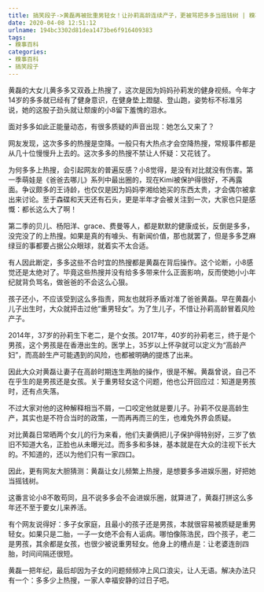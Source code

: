```yaml
---
title: 搞笑段子->黄磊再被批重男轻女！让孙莉高龄连续产子，更被骂把多多当摇钱树 | 糗事百科
date: 2020-04-08 12:51:12
urlname: 194bc3302d81dea1473be6f916409383
tags: 
- 糗事百科
categories:
- 糗事百科
- 搞笑段子
---
```

黄磊的大女儿黄多多又双叒上热搜了，这次是因为妈妈孙莉发的健身视频。今年才14岁的多多就已经有了健身意识，在健身垫上蹬腿、登山跑，姿势标不标准另说，她的这股子劲头就让颓废的小8留下羞愧的泪水。 

面对多多如此正能量动态，有很多质疑的声音出现：她怎么又来了？

网友发现，这次多多的热搜是空降。一般只有大热点才会空降热搜，常规事件都是从几十位慢慢升上去的。这次多多的热搜不禁让人怀疑：又花钱了。

为何多多上热搜，会引起网友的普遍反感？小8觉得，是没有对比就没有伤害。第一季萌娃是《爸爸去哪儿》系列中最出圈的，现在Kimi被保护得很好，不再露面。争议颇多的王诗龄，也仅仅是因为妈妈李湘给她买的东西太贵，才会偶尔被拿出来讨论。至于森碟和天天还有石头，更是半年才会被关注到一次，大家也只是感慨：都长这么大了啊！

第二季的贝儿、杨阳洋、grace、费曼等人，都是默默的健康成长，反倒是多多，没完没了的上热搜。如果是真的有噱头、有新闻价值，那也就罢了，但是多多芝麻绿豆的事都要占据公众眼球，就着实不太合适。

有人因此断定，多多这些不合时宜的热搜都是黄磊在背后操作。这个论断，小8感觉还是太绝对了。毕竟这些热搜并没有给多多带来什么正面影响，反而使她小小年纪就背负骂名，做爸爸的不会这么心狠。

孩子还小，不应该受到这么多指责，网友也就将矛盾对准了爸爸黄磊。早在黄磊小儿子出生时，大众就抨击过他“重男轻女”。为了生儿子，不惜让孙莉高龄冒着风险产子。

2014年，37岁的孙莉生下老二，是个女孩。2017年，40岁的孙莉老三，终于是个男孩，这个男孩是在香港出生的。医学上，35岁以上怀孕就可以定义为“高龄产妇”，而高龄生产可能遇到的风险，也都被明确的提炼了出来。

因此大众对黄磊让妻子在高龄时期连生两胎的操作，很是不解。黄磊曾说，自己不在乎生的是男孩还是女孩。关于重男轻女这个问题，他也公开回应过：知道是男孩时，还有点失落。

不过大家对他的这种解释相当不屑，一口咬定他就是要儿子。孙莉不仅是高龄生产，其实也是不符合当时的政策，一而再再而三的生，也难免外界会质疑。

对比黄磊日常晒两个女儿的行为来看，他们夫妻俩把儿子保护得特别好，三岁了依旧不知道大名，正脸也从未曝光过。而多多和多妹，基本就是在大众的注视下长大的。不知道的，还以为他们只有一家四口。

因此，更有网友大胆猜测：黄磊让女儿频繁上热搜，是想要多多进娱乐圈，好把她当摇钱树。

这番言论小8不敢苟同，且不说多多会不会进娱乐圈，就算进了，黄磊打拼这么多年还不至于要女儿来养活。

有个网友说得好：多子女家庭，且最小的孩子还是男孩，本就很容易被质疑是重男轻女。如果只是二胎，一子一女绝不会有人诟病。哪怕像陈浩民，四个孩子，老二是男孩，其余都是女孩，也很少被说重男轻女。他身上的槽点是：让老婆连剖四胎，时间间隔还很短。

黄磊一把年纪，最后却因为子女的问题频频冲上风口浪尖，让人无语。解决办法只有一个：多多少上热搜，一家人幸福安静的过日子吧。


